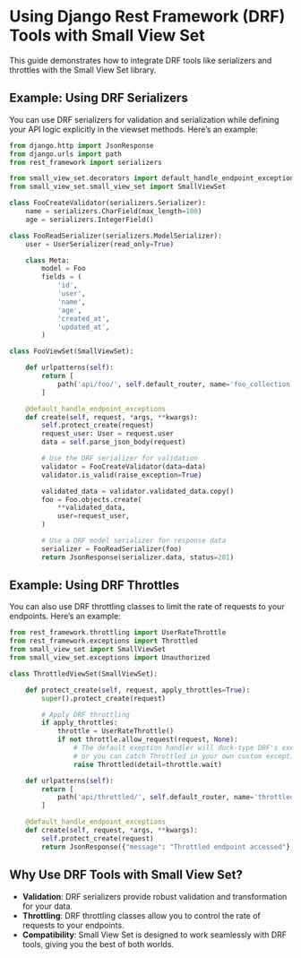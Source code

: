 # Using Django Rest Framework (DRF) Tools with Small View Set

This guide demonstrates how to integrate DRF tools like serializers and throttles with the Small View Set library.

## Example: Using DRF Serializers

You can use DRF serializers for validation and serialization while defining your API logic explicitly in the viewset methods. Here’s an example:

```python
from django.http import JsonResponse
from django.urls import path
from rest_framework import serializers

from small_view_set.decorators import default_handle_endpoint_exceptions
from small_view_set.small_view_set import SmallViewSet

class FooCreateValidator(serializers.Serializer):
    name = serializers.CharField(max_length=100)
    age = serializers.IntegerField()

class FooReadSerializer(serializers.ModelSerializer):
    user = UserSerializer(read_only=True)

    class Meta:
        model = Foo
        fields = (
            'id',
            'user',
            'name',
            'age',
            'created_at',
            'updated_at',
        )

class FooViewSet(SmallViewSet):

    def urlpatterns(self):
        return [
            path('api/foo/', self.default_router, name='foo_collection'),
        ]

    @default_handle_endpoint_exceptions
    def create(self, request, *args, **kwargs):
        self.protect_create(request)
        request_user: User = request.user
        data = self.parse_json_body(request)

        # Use the DRF serializer for validation
        validator = FooCreateValidator(data=data)
        validator.is_valid(raise_exception=True)

        validated_data = validator.validated_data.copy()
        foo = Foo.objects.create(
            **validated_data,
            user=request_user,
        )

        # Use a DRF model serializer for response data
        serializer = FooReadSerializer(foo)
        return JsonResponse(serializer.data, status=201)
```

## Example: Using DRF Throttles

You can also use DRF throttling classes to limit the rate of requests to your endpoints. Here’s an example:

```python
from rest_framework.throttling import UserRateThrottle
from rest_framework.exceptions import Throttled
from small_view_set import SmallViewSet
from small_view_set.exceptions import Unauthorized

class ThrottledViewSet(SmallViewSet):

    def protect_create(self, request, apply_throttles=True):
        super().protect_create(request)

        # Apply DRF throttling
        if apply_throttles:
            throttle = UserRateThrottle()
            if not throttle.allow_request(request, None):
                # The default exeption handler will duck-type DRF's exceptions,
                # or you can catch Throttled in your own custom exception handler decorator
                raise Throttled(detail=throttle.wait)

    def urlpatterns(self):
        return [
            path('api/throttled/', self.default_router, name='throttled_collection'),
        ]

    @default_handle_endpoint_exceptions
    def create(self, request, *args, **kwargs):
        self.protect_create(request)
        return JsonResponse({"message": "Throttled endpoint accessed"}, status=201)
```

## Why Use DRF Tools with Small View Set?

- **Validation**: DRF serializers provide robust validation and transformation for your data.
- **Throttling**: DRF throttling classes allow you to control the rate of requests to your endpoints.
- **Compatibility**: Small View Set is designed to work seamlessly with DRF tools, giving you the best of both worlds.
